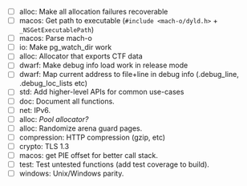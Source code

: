 - [ ] alloc: Make all allocation failures recoverable
- [ ] macos: Get path to executable (`#include <mach-o/dyld.h>` + `_NSGetExecutablePath`)
- [ ] macos: Parse mach-o
- [ ] io: Make pg_watch_dir work
- [ ] alloc: Allocator that exports CTF data
- [ ] dwarf: Make debug info load work in release mode
- [ ] dwarf: Map current address to file+line in debug info (.debug_line, .debug_loc_lists etc)
- [ ] std: Add higher-level APIs for common use-cases
- [ ] doc: Document all functions.
- [ ] net: IPv6.
- [ ] alloc: *Pool allocator?*
- [ ] alloc: Randomize arena guard pages.
- [ ] compression: HTTP compression (gzip, etc)
- [ ] crypto: TLS 1.3
- [ ] macos: get PIE offset for better call stack.
- [ ] test: Test untested functions (add test coverage to build).
- [ ] windows: Unix/Windows parity.
